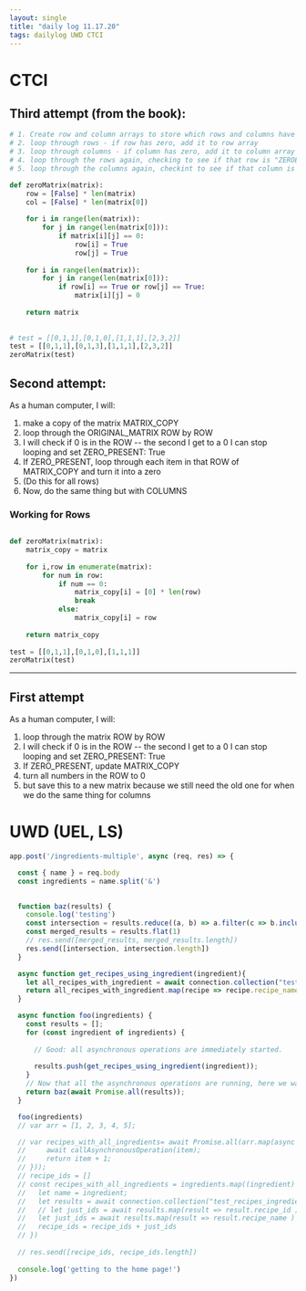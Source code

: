 ```yaml
---
layout: single
title: "daily log 11.17.20"
tags: dailylog UWD CTCI 
--- 
```



# CTCI

## Third attempt (from the book):

```python
# 1. Create row and column arrays to store which rows and columns have zeros
# 2. loop through rows - if row has zero, add it to row array
# 3. loop through columns - if column has zero, add it to column array
# 4. loop through the rows again, checking to see if that row is "ZEROED", if so, replace subsequent values
# 5. loop through the columns again, checkint to see if that column is "ZEROED", if so, replace subsequent values

def zeroMatrix(matrix):
    row = [False] * len(matrix)
    col = [False] * len(matrix[0])
    
    for i in range(len(matrix)):
        for j in range(len(matrix[0])):
            if matrix[i][j] == 0:
                row[i] = True
                row[j] = True
    
    for i in range(len(matrix)):
        for j in range(len(matrix[0])):
            if row[i] == True or row[j] == True:
                matrix[i][j] = 0
                
    return matrix
    
    
# test = [[0,1,1],[0,1,0],[1,1,1],[2,3,2]]
test = [[0,1,1],[0,1,3],[1,1,1],[2,3,2]]
zeroMatrix(test)
```

## Second attempt:

As a human computer, I will:
1. make a copy of the matrix MATRIX_COPY
2. loop through the ORIGINAL_MATRIX ROW by ROW
3. I will check if 0 is in the ROW -- the second I get to a 0 I can stop looping and set ZERO_PRESENT: True
4. If ZERO_PRESENT, loop through each item in that ROW of MATRIX_COPY and turn it into a zero
5. (Do this for all rows)
6. Now, do the same thing but with COLUMNS

### Working for Rows
```python

def zeroMatrix(matrix):
    matrix_copy = matrix
    
    for i,row in enumerate(matrix):
        for num in row:
            if num == 0:
                matrix_copy[i] = [0] * len(row)
                break
            else:
                matrix_copy[i] = row
                
    return matrix_copy
    
test = [[0,1,1],[0,1,0],[1,1,1]]
zeroMatrix(test)
```


---
## First attempt

As a human computer, I will:
1. loop through the matrix ROW by ROW
2. I will check if 0 is in the ROW -- the second I get to a 0 I can stop looping and set ZERO_PRESENT: True
3. If ZERO_PRESENT, update MATRIX_COPY
3. turn all numbers in the ROW to 0
4. but save this to a new matrix because we still need the old one for when we do the same thing for columns



# UWD (UEL, LS)

```javascript
app.post('/ingredients-multiple', async (req, res) => {

  const { name } = req.body
  const ingredients = name.split('&')
  

  function baz(results) {
    console.log('testing')
    const intersection = results.reduce((a, b) => a.filter(c => b.includes(c)));
    const merged_results = results.flat(1)
    // res.send([merged_results, merged_results.length])
    res.send([intersection, intersection.length])
  }

  async function get_recipes_using_ingredient(ingredient){
    let all_recipes_with_ingredient = await connection.collection("test_recipes_ingredients_only").find({ "name": { "$regex": ingredient, "$options": "i" } }).toArray()
    return all_recipes_with_ingredient.map(recipe => recipe.recipe_name )
  }

  async function foo(ingredients) {
    const results = [];
    for (const ingredient of ingredients) {
      
      // Good: all asynchronous operations are immediately started.
      
      results.push(get_recipes_using_ingredient(ingredient));
    }
    // Now that all the asynchronous operations are running, here we wait until they all complete.
    return baz(await Promise.all(results));
  }

  foo(ingredients)
  // var arr = [1, 2, 3, 4, 5];

  // var recipes_with_all_ingredients= await Promise.all(arr.map(async (item) => {
  //     await callAsynchronousOperation(item);
  //     return item + 1;
  // }));
  // recipe_ids = []
  // const recipes_with_all_ingredients = ingredients.map((ingredient) => {
  //   let name = ingredient;
  //   let results = await connection.collection("test_recipes_ingredients_only").find({ "name": { "$regex": name, "$options": "i" } }).toArray()
  //   // let just_ids = await results.map(result => result.recipe_id )
  //   let just_ids = await results.map(result => result.recipe_name )
  //   recipe_ids = recipe_ids + just_ids
  // })
  
  // res.send([recipe_ids, recipe_ids.length])
  
  console.log('getting to the home page!')
})

```